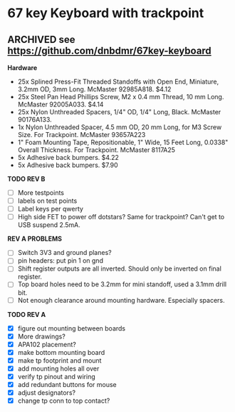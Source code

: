 # 67 key Keyboard with trackpoint
## ARCHIVED see https://github.com/dnbdmr/67key-keyboard

__Hardware__
- 25x Splined Press-Fit Threaded Standoffs with Open End, Miniature, 3.2mm OD, 3mm Long. McMaster 92985A818. $4.12
- 25x Steel Pan Head Phillips Screw, M2 x 0.4 mm Thread, 10 mm Long. McMaster 92005A033. $4.14
- 25x Nylon Unthreaded Spacers, 1/4" OD, 1/4" Long, Black. McMaster 90176A133.
- 1x	Nylon Unthreaded Spacer, 4.5 mm OD, 20 mm Long, for M3 Screw Size. For Trackpoint. McMaster 93657A223
- 1"	Foam Mounting Tape, Repositionable, 1" Wide, 15 Feet Long, 0.0338" Overall Thickness. For Trackpoint. McMaster 8117A25
- 5x	Adhesive back bumpers. $4.22
- 5x	Adhesive back bumpers. $7.90

__TODO REV B__
- [ ] More testpoints
- [ ] labels on test points
- [ ] Label keys per qwerty
- [ ] High side FET to power off dotstars? Same for trackpoint? Can't get to USB suspend 2.5mA.

__REV A PROBLEMS__
- [ ] Switch 3V3 and ground planes?
- [ ] pin headers: put pin 1 on gnd
- [ ] Shift register outputs are all inverted. Should only be inverted on final register.
- [ ] Top board holes need to be 3.2mm for mini standoff, used a 3.1mm drill bit.
- [ ] Not enough clearance around mounting hardware. Especially spacers.

__TODO REV A__
- [x] figure out mounting between boards
- [x] More drawings?
- [x] APA102 placement?
- [x] make bottom mounting board
- [x] make tp footprint and mount
- [x] add mounting holes all over
- [x] verify tp pinout and wiring
- [x] add redundant buttons for mouse
- [x] adjust designators?
- [x] change tp conn to top contact?
